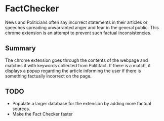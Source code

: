# FactChecker

News and Politicians often say incorrect statements in their articles or speeches spreading unwarranted anger and fear in the general public. This chrome extension is an attempt to prevent such factual inconsistencies.

## Summary
The chrome extension goes through the contents of the webpage and matches it with keywords collected from Politifact. If there is a match, it displays a popup regarding the article informing the user if there is something factually incorrect on the page.

## TODO
- Populate a larger database for the extension by adding more factual sources.
- Make the Fact Checker faster
